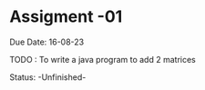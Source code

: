# Assigment -01 
Due Date: 16-08-23

TODO : To write a java program to add 2 matrices

Status: -Unfinished-
